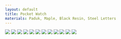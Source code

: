 ```yaml
---
layout: default
title: Pocket Watch
materials: Paduk, Maple, Black Resin, Steel Letters
---
```


<img src="{{ site.baseurl }}\pics\2019-July JL Pocket Watch\IMG_1410.JPG" class="img-responsive" />

<img src="{{ site.baseurl }}\pics\2019-July JL Pocket Watch\IMG_1411.JPG" class="img-responsive" />

<img src="{{ site.baseurl }}\pics\2019-July JL Pocket Watch\IMG_1413.JPG" class="img-responsive" />

<img src="{{ site.baseurl }}\pics\2019-July JL Pocket Watch\IMG_1414.JPG" class="img-responsive" />

<img src="{{ site.baseurl }}\pics\2019-July JL Pocket Watch\IMG_1415.JPG" class="img-responsive" />

<img src="{{ site.baseurl }}\pics\2019-July JL Pocket Watch\IMG_1416.JPG" class="img-responsive" />

<img src="{{ site.baseurl }}\pics\2019-July JL Pocket Watch\IMG_1417.JPG" class="img-responsive" />

<img src="{{ site.baseurl }}\pics\2019-July JL Pocket Watch\IMG_1418.JPG" class="img-responsive" />

<img src="{{ site.baseurl }}\pics\2019-July JL Pocket Watch\IMG_1422.JPG" class="img-responsive" />

<img src="{{ site.baseurl }}\pics\2019-July JL Pocket Watch\IMG_1423.JPG" class="img-responsive" />

<img src="{{ site.baseurl }}\pics\2019-July JL Pocket Watch\IMG_1424.JPG" class="img-responsive" />

<img src="{{ site.baseurl }}\pics\2019-July JL Pocket Watch\IMG_1433.JPG" class="img-responsive" />
